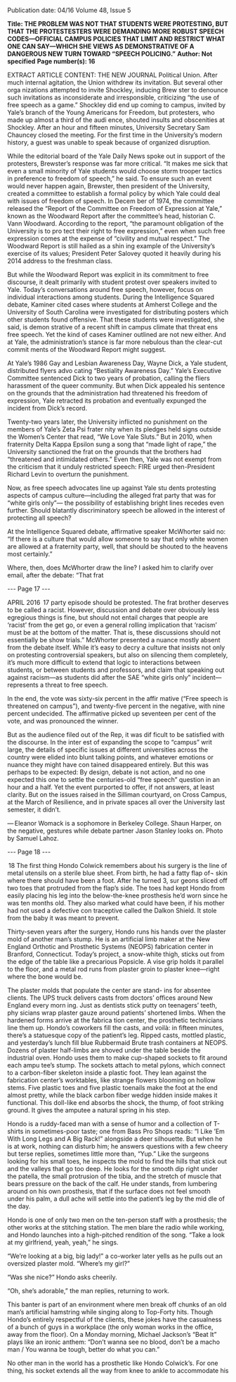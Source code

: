 Publication date: 04/16
Volume 48, Issue 5

**Title: THE PROBLEM WAS NOT THAT STUDENTS WERE PROTESTING, BUT THAT THE PROTESTESTERS WERE DEMANDING MORE ROBUST SPEECH CODES—OFFICIAL CAMPUS POLICIES THAT LIMIT AND RESTRICT WHAT ONE CAN SAY—WHICH SHE VIEWS AS DEMONSTRATIVE OF A DANGEROUS NEW TURN TOWARD “SPEECH POLICING.”**
**Author: Not specified**
**Page number(s): 16**

EXTRACT ARTICLE CONTENT:
THE  NEW  JOURNAL
Political Union. After much internal agitation, the 
Union withdrew its invitation. But several other orga­
nizations attempted to invite Shockley, inducing Brew­
ster to denounce such invitations as inconsiderate and 
irresponsible, criticizing “the use of free speech as a 
game.” Shockley did end up coming to campus, invited 
by Yale’s branch of the Young Americans for Freedom, 
but protesters, who made up almost a third of the audi­
ence, shouted insults and obscenities at Shockley. After 
an hour and fifteen minutes, University Secretary Sam 
Chauncey closed the meeting. For the first time in 
the University’s modern history, a guest was unable to 
speak because of organized disruption. 

While the editorial board of the Yale Daily News spoke 
out in support of the protesters, Brewster’s response was 
far more critical. “It makes me sick that even a small 
minority of Yale students would choose storm trooper 
tactics in preference to freedom of speech,” he said. 
To ensure such an event would never happen again, 
Brewster, then president of the University, created a 
committee to establish a formal policy by which Yale 
could deal with issues of freedom of speech. In Decem­
ber of 1974, the committee released the “Report of the 
Committee on Freedom of Expression at Yale,” known 
as the Woodward Report after the committee’s head, 
historian C. Vann Woodward. According to the report, 
“the paramount obligation of the University is to pro­
tect their right to free expression,” even when such free 
expression comes at the expense of “civility and mutual 
respect.” The Woodward Report is still hailed as a shin­
ing example of the University’s exercise of its values; 
President Peter Salovey quoted it heavily during his 
2014 address to the freshman class.

But while the Woodward Report was explicit in its 
commitment to free discourse, it dealt primarily with 
student protest over speakers invited to Yale. Today’s 
conversations around free speech, however, focus on 
individual interactions among students. During the 
Intelligence Squared debate, Kaminer cited cases 
where students at Amherst College and the University 
of South Carolina were investigated for distributing 
posters which other students found offensive. That 
these students were investigated, she said, is demon­
strative of a recent shift in campus climate that threat­
ens free speech. Yet the kind of cases Kaminer outlined 
are not new either. And at Yale, the administration’s 
stance is far more nebulous than the clear-cut commit­
ments of the Woodward Report might suggest.

At Yale’s 1986 Gay and Lesbian Awareness Day, 
Wayne Dick, a Yale student, distributed flyers advo­
cating “Bestiality Awareness Day.” Yale’s Executive 
Committee sentenced Dick to two years of probation, 
calling the fliers harassment of the queer community. 
But when Dick appealed his sentence on the grounds 
that the administration had threatened his freedom of 
expression, Yale retracted its probation and eventually 
expunged the incident from Dick’s record.

Twenty-two years later, the University inflicted no 
punishment on the members of Yale’s Zeta Psi frater­
nity when its pledges held signs outside the Women’s 
Center that read, “We Love Yale Sluts.” But in 2010, 
when fraternity Delta Kappa Epsilon sung a song that 
“made light of rape,” the University sanctioned the frat 
on the grounds that the brothers had “threatened and 
intimidated others.” Even then, Yale was not exempt 
from the criticism that it unduly restricted speech: 
FIRE urged then-President Richard Levin to overturn 
the punishment.

Now, as free speech advocates line up against Yale stu­
dents protesting aspects of campus culture—including 
the alleged frat party that was for “white girls only”—
the possibility of establishing bright lines recedes even 
further. Should blatantly discriminatory speech be 
allowed in the interest of protecting all speech?

At the Intelligence Squared debate, affirmative 
speaker McWhorter said no: “If there is a culture that 
would allow someone to say that only white women 
are allowed at a fraternity party, well, that should be 
shouted to the heavens most certainly.”

Where, then, does McWhorter draw the line? I asked 
him to clarify over email, after the debate: “That frat


--- Page 17 ---

APRIL 2016
 17
party episode should be protested. The frat brother 
deserves to be called a racist. However, discussion and 
debate over obviously less egregious things is fine, but 
should not entail charges that people are ‘racist’ from 
the get go, or even a general rolling implication that 
‘racism’ must be at the bottom of the matter. That is, 
these discussions should not essentially be show trials.” 
McWhorter presented a nuance mostly absent from 
the debate itself. While it’s easy to decry a culture that 
insists not only on protesting controversial speakers, 
but also on silencing them completely, it’s much more 
difficult to extend that logic to interactions between 
students, or between students and professors, and 
claim that speaking out against racism—as students did 
after the SAE “white girls only” incident—represents a 
threat to free speech. 

In the end, the vote was sixty-six percent in the affir­
mative (“Free speech is threatened on campus”), and 
twenty-five percent in the negative, with nine percent 
undecided. The affirmative picked up seventeen per­
cent of the vote, and was pronounced the winner.

But as the audience filed out of the Rep, it was dif­
ficult to be satisfied with the discourse. In the inter­
est of expanding the scope to “campus” writ large, the 
details of specific issues at different universities across 
the country were elided into blunt talking points, and 
whatever emotions or nuance they might have con­
tained disappeared entirely. But this was perhaps to 
be expected: By design, debate is not action, and no 
one expected this one to settle the centuries-old “free 
speech” question in an hour and a half. Yet the event 
purported to offer, if not answers, at least clarity. But 
on the issues raised in the Silliman courtyard, on Cross 
Campus, at the March of Resilience, and in private 
spaces all over the University last semester, it didn’t.

— Eleanor Womack is a sophomore in 
Berkeley College. 
Shaun Harper, on the negative, gestures while debate partner Jason Stanley looks on. Photo by Samuel Lahoz.



--- Page 18 ---

 18
The first thing Hondo Colwick remembers about 
his surgery is the line of metal utensils on a sterile blue 
sheet. From birth, he had a fatty flap of¬ skin where 
there should have been a foot. After he turned 3, sur­
geons sliced off two toes that protruded from the flap’s 
side. The toes had kept Hondo from easily placing his 
leg into the below-the-knee prosthesis he’d worn since 
he was ten months old. They also marked what could 
have been, if his mother had not used a defective con­
traceptive called the Dalkon Shield. It stole from the 
baby it was meant to prevent. 

Thirty-seven years after the surgery, Hondo runs his 
hands over the plaster mold of another man’s stump. 
He is an artificial limb maker at the New England 
Orthotic and Prosthetic Systems (NEOPS) fabrication 
center in Branford, Connecticut. Today’s project, a 
snow-white thigh, sticks out from the edge of the table 
like a precarious Popsicle. A vise grip holds it parallel 
to the floor, and a metal rod runs from plaster groin to 
plaster knee—right where the bone would be.  

The plaster molds that populate the center are stand-
ins for absentee clients. The UPS truck delivers casts 
from doctors’ offices around New England every morn­
ing. Just as dentists stick putty on teenagers’ teeth, phy­
sicians wrap plaster gauze around patients’ shortened 
limbs. When the hardened forms arrive at the fabrica­
tion center, the prosthetic technicians line them up. 
Hondo’s coworkers fill the casts, and voilà: in fifteen 
minutes, there’s a statuesque copy of the patient’s leg. 
Ripped casts, mottled plastic, and yesterday’s 
lunch fill blue Rubbermaid Brute trash containers at 
NEOPS. Dozens of plaster half-limbs are shoved under 
the table beside the industrial oven. Hondo uses them 
to make cup-shaped sockets to fit around each ampu­
tee’s stump. The sockets attach to metal pylons, which 
connect to a carbon-fiber skeleton inside a plastic foot. 
They lean against the fabrication center’s worktables, 
like strange flowers blooming on hollow stems. Five 
plastic toes and five plastic toenails make the foot at the 
end almost pretty, while the black carbon fiber wedge 
hidden inside makes it functional. This doll-like end 
absorbs the shock, the thump, of foot striking ground. It 
gives the amputee a natural spring in his step. 

Hondo is a ruddy-faced man with a sense of humor 
and a collection of T-shirts in sometimes-poor taste; 
one from Bass Pro Shops reads: “I Like ’Em With Long 
Legs and A Big Rack!” alongside a deer silhouette. 
But when he is at work, nothing can disturb him; he 
answers questions with a few cheery but terse replies, 
sometimes little more than, “Yup.” Like the surgeons 
looking for his small toes, he inspects the mold to find 
the hills that stick out and the valleys that go too deep. 
He looks for the smooth dip right under the patella, the 
small protrusion of the tibia, and the stretch of muscle 
that bears pressure on the back of the calf. He under­
stands, from lumbering around on his own prosthesis, 
that if the surface does not feel smooth under his palm, 
a dull ache will settle into the patient’s leg by the mid­
dle of the day. 

Hondo is one of only two men on the ten-person 
staff with a prosthesis; the other works at the stitching 
station. The men blare the radio while working, and 
Hondo launches into a high-pitched rendition of the 
song. “Take a look at my girlfriend, yeah, yeah,” he 
sings. 

“We’re looking at a big, big lady!” a co-worker later 
yells as he pulls out an oversized plaster mold. “Where’s 
my girl?”

“Was she nice?” Hondo asks cheerily.

“Oh, she’s adorable,” the man replies, returning to 
work.  

This banter is part of an environment where men 
break off chunks of an old man’s artificial hamstring 
while singing along to Top-Forty hits. Though Hondo’s 
entirely respectful of the clients, these jokes have the 
casualness of a bunch of guys in a workplace (the only 
woman works in the office, away from the floor). On 
a Monday morning, Michael Jackson’s “Beat It” plays 
like an ironic anthem: “Don’t wanna see no blood, 
don’t be a macho man / You wanna be tough, better do 
what you can.” 

No other man in the world has a prosthetic like 
Hondo Colwick’s. For one thing, his socket extends 
all the way from knee to ankle to accommodate his